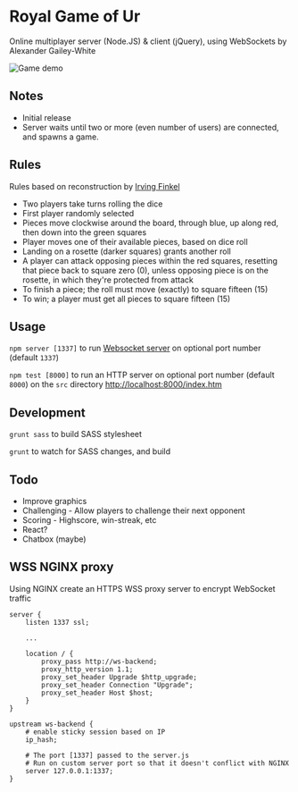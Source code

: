 # Royal Game of Ur
Online multiplayer server (Node.JS) & client (jQuery), using WebSockets by Alexander Gailey-White

![Game demo](https://gailey-white.com/wp-content/uploads/2020/10/Screenshot_2020-10-31-The-Royal-Game-of-Ur-Node-JS-WebSockets-edition1.png)

## Notes

* Initial release
* Server waits until two or more (even number of users) are connected, and spawns a game.

## Rules

Rules based on reconstruction by [Irving Finkel](https://en.wikipedia.org/wiki/Irving_Finkel)

* Two players take turns rolling the dice
* First player randomly selected
* Pieces move clockwise around the board, through blue, up along red, then down into the green squares
* Player moves one of their available pieces, based on dice roll
* Landing on a rosette (darker squares) grants another roll
* A player can attack opposing pieces within the red squares, resetting that piece back to square zero (0), unless opposing piece is on the rosette, in which they're protected from attack
* To finish a piece; the roll must move (exactly) to square fifteen (15)
* To win; a player must get all pieces to square fifteen (15)

## Usage

`npm server [1337]` to run [Websocket server](../master/server.js) on optional port number (default `1337`)

`npm test [8000]` to run an HTTP server on optional port number (default `8000`) on the `src` directory <http://localhost:8000/index.htm>

## Development

`grunt sass` to build SASS stylesheet

`grunt` to watch for SASS changes, and build

## Todo

* Improve graphics
* Challenging - Allow players to challenge their next opponent
* Scoring - Highscore, win-streak, etc
* React?
* Chatbox (maybe)

## WSS NGINX proxy
Using NGINX create an HTTPS WSS proxy server to encrypt WebSocket traffic
```
server {
    listen 1337 ssl;
    
    ...
    
    location / {
        proxy_pass http://ws-backend;
        proxy_http_version 1.1;
        proxy_set_header Upgrade $http_upgrade;
        proxy_set_header Connection "Upgrade";
        proxy_set_header Host $host;
    }
}

upstream ws-backend {
    # enable sticky session based on IP
    ip_hash;

    # The port [1337] passed to the server.js
    # Run on custom server port so that it doesn't conflict with NGINX
    server 127.0.0.1:1337;
}
```